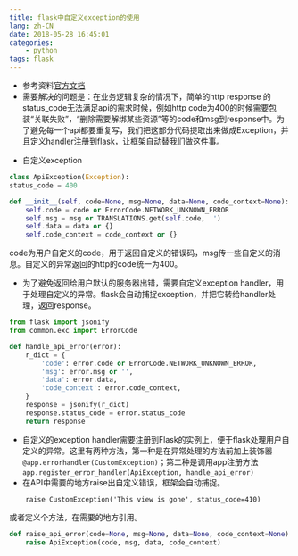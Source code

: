 ```yaml
---
title: flask中自定义exception的使用
lang: zh-CN
date: 2018-05-28 16:45:01
categories:
    - python
tags: flask
---
```


- 参考资料[官方文档](http://flask.pocoo.org/docs/1.0/patterns/apierrors/)
- 需要解决的问题是：在业务逻辑复杂的情况下，简单的http response 的status_code无法满足api的需求时候，例如http code为400的时候需要包装“关联失败”，“删除需要解绑某些资源”等的code和msg到response中。为了避免每一个api都要重复写，我们把这部分代码提取出来做成Exception，并且定义handler注册到flask，让框架自动替我们做这件事。
<!--more-->
- 自定义exception
```python
class ApiException(Exception):
status_code = 400

def __init__(self, code=None, msg=None, data=None, code_context=None):
	self.code = code or ErrorCode.NETWORK_UNKNOWN_ERROR
	self.msg = msg or TRANSLATIONS.get(self.code, '')
	self.data = data or {}
	self.code_context = code_context or {}
```
code为用户自定义的code，用于返回自定义的错误码，msg传一些自定义的消息。自定义的异常返回的http的code统一为400。
- 为了避免返回给用户默认的服务器出错，需要自定义exception handler，用于处理自定义的异常。flask会自动捕捉exception，并把它转给handler处理，返回response。
```python
from flask import jsonify
from common.exc import ErrorCode

def handle_api_error(error):
	r_dict = {
		'code': error.code or ErrorCode.NETWORK_UNKNOWN_ERROR,
		'msg': error.msg or '',
		'data': error.data,
		'code_context': error.code_context,
	}
	response = jsonify(r_dict)
	response.status_code = error.status_code
	return response
```
- 自定义的exception handler需要注册到Flask的实例上，便于flask处理用户自定义的异常。这里有两种方法，第一种是在异常处理的方法前加上装饰器` @app.errorhandler(CustomException) `；第二种是调用app注册方法`app.register_error_handler(ApiException, handle_api_error)`
-  在API中需要的地方raise出自定义错误，框架会自动捕捉。
``` 
	raise CustomException('This view is gone', status_code=410)
```
或者定义个方法，在需要的地方引用。
```python
def raise_api_error(code=None, msg=None, data=None, code_context=None):
	raise ApiException(code, msg, data, code_context)
```


